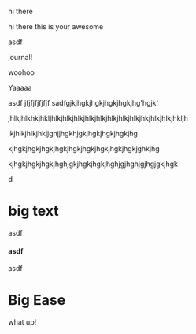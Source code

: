hi there

hi there this is your awesome&#x20;

asdf

journal!

woohoo

Yaaaaa

asdf jfjfjfjfjfjf sadfgjkjhgkjhgkjhgkjhgkjhg'hgjk'



jhlkjhlkhkjhkljhlkjhlkjhlkjhlkjhlkjhlkjhlkjhlkjhkjhlkjhlkjhkljh

lkjhlkjhlkjhkjjghjjhgkhjgkjhgkjhgkjhgkjhg

kjhgkjhgkjhgkjhgkjhgkjhgkjhgkjhgkjhgkjghkjhg

kjhgkjhgkjhgkjhghjgkjhgkjhgkjhghjgjhghjgjhgjgkjhgk

d

# big text

asdf

#### asdf

asdf

# Big Ease

what up!